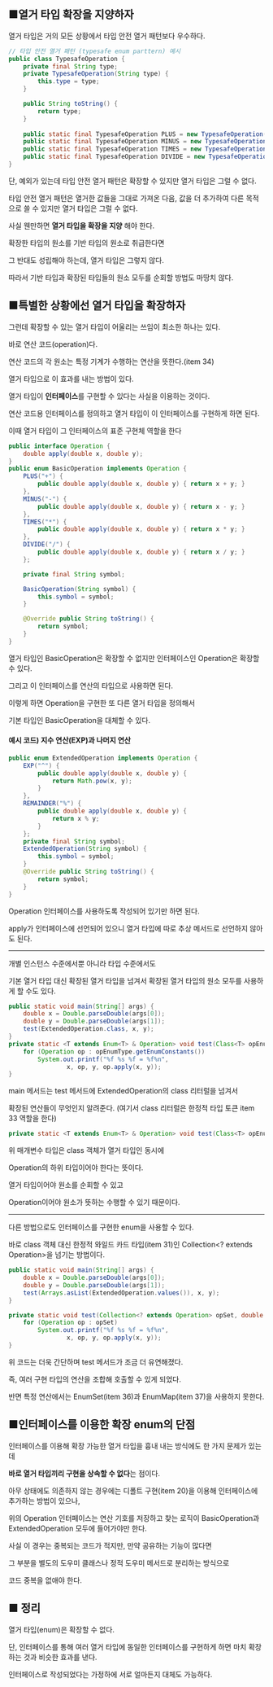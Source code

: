 ■열거 타입 확장을 지양하자
-----
열거 타입은 거의 모든 상황에서 타입 안전 열거 패턴보다 우수하다.

```java
// 타입 안전 열거 패턴 (typesafe enum parttern) 예시
public class TypesafeOperation {
    private final String type;
    private TypesafeOperation(String type) {
        this.type = type;
    }

    public String toString() {
        return type;
    }
    
    public static final TypesafeOperation PLUS = new TypesafeOperation("+");
    public static final TypesafeOperation MINUS = new TypesafeOperation("-");
    public static final TypesafeOperation TIMES = new TypesafeOperation("*");
    public static final TypesafeOperation DIVIDE = new TypesafeOperation("/");
}
```

단, 예외가 있는데 타입 안전 열거 패턴은 확장할 수 있지만 열거 타입은 그럴 수 없다.

타입 안전 열거 패턴은 열거한 값들을 그대로 가져온 다음, 값을 더 추가하여 다른 목적으로 쓸 수 있지만 열거 타입은 그럴 수 없다. 

사실 웬만하면 **열거 타입을 확장을 지양** 해야 한다.

확장한 타입의 원소를 기반 타입의 원소로 취급한다면

그 반대도 성립해야 하는데, 열거 타입은 그렇지 않다.

따라서 기반 타입과 확장된 타입들의 원소 모두를 순회할 방법도 마땅치 않다.



■특별한 상황에선 열거 타입을 확장하자
-----
그런데 확장할 수 있는 열거 타입이 어울리는 쓰임이 최소한 하나는 있다.

바로 연산 코드(operation)다.

연산 코드의 각 원소는 특정 기계가 수행하는 연산을 뜻한다.(item 34)

열거 타입으로 이 효과를 내는 방법이 있다.

열거 타입이 **인터페이스**를 구현할 수 있다는 사실을 이용하는 것이다.

연산 코드용 인터페이스를 정의하고 열거 타입이 이 인터페이스를 구현하게 하면 된다.

이때 열거 타입이 그 인터페이스의 표준 구현체 역할을 한다

```java
public interface Operation {
    double apply(double x, double y);
}
public enum BasicOperation implements Operation {
    PLUS("+") {
        public double apply(double x, double y) { return x + y; }
    },
    MINUS("-") {
        public double apply(double x, double y) { return x - y; }
    },
    TIMES("*") {
        public double apply(double x, double y) { return x * y; }
    },
    DIVIDE("/") {
        public double apply(double x, double y) { return x / y; }
    };

    private final String symbol;

    BasicOperation(String symbol) {
        this.symbol = symbol;
    }

    @Override public String toString() {
        return symbol;
    }
}
``` 

열거 타입인 BasicOperation은 확장할 수 없지만 인터페이스인 Operation은 확장할 수 있다.

그리고 이 인터페이스를 연산의 타입으로 사용하면 된다. 

이렇게 하면 Operation을 구현한 또 다른 열거 타입을 정의해서

기본 타입인 BasicOperation을 대체할 수 있다.

#### 예시 코드) 지수 연산(EXP)과 나머지 연산
```java
public enum ExtendedOperation implements Operation {
    EXP("^") {
        public double apply(double x, double y) {
            return Math.pow(x, y);
        }
    },
    REMAINDER("%") {
        public double apply(double x, double y) {
            return x % y;
        }
    };
    private final String symbol;
    ExtendedOperation(String symbol) {
        this.symbol = symbol;
    }
    @Override public String toString() {
        return symbol;
    }
}
``` 

Operation 인터페이스를 사용하도록 작성되어 있기만 하면 된다.

apply가 인터페이스에 선언되어 있으니 열거 타입에 따로 추상 메서드로 선언하지 않아도 된다.

------


개별 인스턴스 수준에서뿐 아니라 타입 수준에서도

기본 열거 타입 대신 확장된 열거 타입을 넘겨서 확장된 열거 타입의 원소 모두를 사용하게 할 수도 있다.


``` java
public static void main(String[] args) {
    double x = Double.parseDouble(args[0]);
    double y = Double.parseDouble(args[1]);
    test(ExtendedOperation.class, x, y);
}
private static <T extends Enum<T> & Operation> void test(Class<T> opEnumType, double x, double y) {
    for (Operation op : opEnumType.getEnumConstants())
        System.out.printf("%f %s %f = %f%n",
                x, op, y, op.apply(x, y));
}
``` 

main 메서드는 test 메서드에 ExtendedOperation의 class 리터럴을 넘겨서

확장된 연산들이 무엇인지 알려준다. (여기서 class 리터럴은 한정적 타입 토큰 item 33 역할을 한다) 

``` java
private static <T extends Enum<T> & Operation> void test(Class<T> opEnumType, double x, double y)
```

위 매개변수 타입은 class 객체가 열거 타입인 동시에 

Operation의 하위 타입이어야 한다는 뜻이다.

열거 타입이어야 원소를 순회할 수 있고

Operation이어야 원소가 뜻하는 수행할 수 있기 때문이다.

-----

다른 방법으로도 인터페이스를 구현한 enum을 사용할 수 있다.

바로 class 객체 대신 한정적 와일드 카드 타입(item 31)인 Collection<? extends Operation>을 넘기는 방법이다.

``` java
public static void main(String[] args) {
    double x = Double.parseDouble(args[0]);
    double y = Double.parseDouble(args[1]);
    test(Arrays.asList(ExtendedOperation.values()), x, y);
}

private static void test(Collection<? extends Operation> opSet, double x, double y) {
    for (Operation op : opSet)
        System.out.printf("%f %s %f = %f%n",
                x, op, y, op.apply(x, y));
}
```

위 코드는 더욱 간단하며 test 메서드가 조금 더 유연해졌다.

즉, 여러 구현 타입의 연산을 조합해 호출할 수 있게 되었다.

반면 특정 연산에서는 EnumSet(item 36)과 EnumMap(item 37)을 사용하지 못한다.



■인터페이스를 이용한 확장 enum의 단점
-----
인터페이스를 이용해 확장 가능한 열거 타입을 흉내 내는 방식에도 한 가지 문제가 있는데

**바로 열거 타입끼리 구현을 상속할 수 없다**는 점이다.

아무 상태에도 의존하지 않는 경우에는 디폴트 구현(item 20)을 이용해 인터페이스에 추가하는 방법이 있으나,

위의 Operation 인터페이스는 연산 기호를 저장하고 찾는 로직이 BasicOperation과 ExtendedOperation 모두에 들어가야만 한다.

사실 이 경우는 중복되는 코드가 적지만, 만약 공유하는 기능이 많다면

그 부분을 별도의 도우미 클래스나 정적 도우미 메서드로 분리하는 방식으로

코드 중복을 없애야 한다.

■ 정리 
-----
열거 타입(enum)은 확장할 수 없다.

단, 인터페이스를 통해 여러 열거 타입에 동일한 인터페이스를 구현하게 하면 마치 확장하는 것과 비슷한 효과를 낸다.

인터페이스로 작성되었다는 가정하에 서로 얼마든지 대체도 가능하다.
